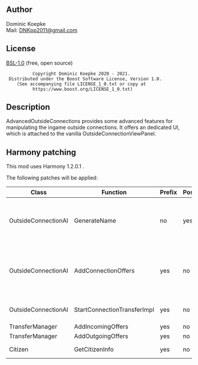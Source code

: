 ## Author
Dominic Koepke  
Mail: DNKpp2011@gmail.com

## License

[BSL-1.0](https://github.com/DNKpp/CitiesSkylines_AdvancedOutsideConnection/blob/master/LICENSE_1_0.txt) (free, open source)

```
          Copyright Dominic Koepke 2020 - 2021.
 Distributed under the Boost Software License, Version 1.0.
    (See accompanying file LICENSE_1_0.txt or copy at
          https://www.boost.org/LICENSE_1_0.txt)
```

## Description
AdvancedOutsideConnections provides some advanced features for manipulating the ingame outside connections. It offers an dedicated UI, which is attached to the vanilla
OutsideConnectionViewPanel.

## Harmony patching
This mod uses Harmony 1.2.0.1 .

The following patches will be applied:

Class | Function | Prefix | Postfix | Description
------|----------|--------|---------|----------------
OutsideConnectionAI | GenerateName | no | yes | If user applies any of the two custom name settings, Postfix function will **override the returned string**.
OutsideConnectionAI | AddConnectionOffers | yes | no | Alters touristFactorN, cargoCapacity, residentCapacity and dummyTrafficFactor params.
OutsideConnectionAI | StartConnectionTransferImpl | yes | no | Alters touristFactorN params.
TransferManager | AddIncomingOffers | yes | no | Alters material type.
TransferManager | AddOutgoingOffers | yes | no | Alters material type.
Citizen | GetCitizenInfo | yes | no | Only active in debug mode.

